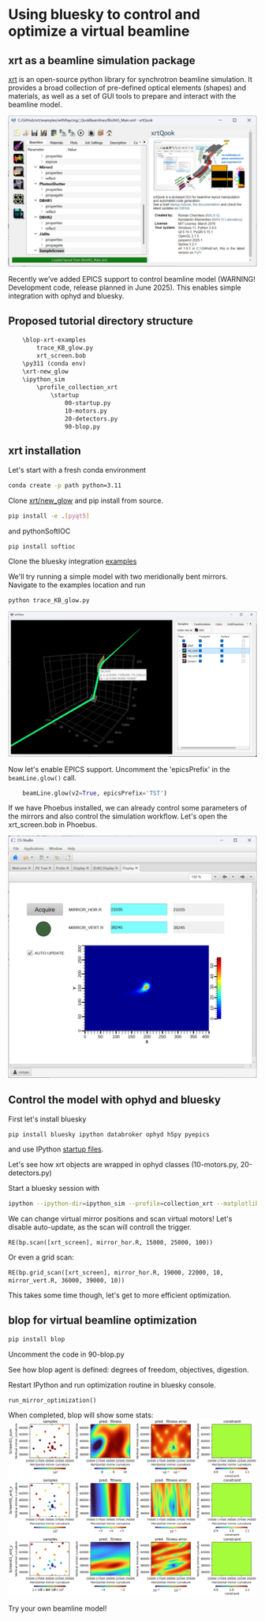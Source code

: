 # Using bluesky to control and optimize a virtual beamline

## xrt as a beamline simulation package
[xrt](https://xrt.readthedocs.io/) is an open-source python library for synchrotron beamline simulation. It provides a broad
collection of pre-defined optical elements (shapes) and materials, as well as a set of GUI tools to
prepare and interact with the beamline model.

![xrt_gui](images/xrt_qook.png)

Recently we've added EPICS support to control beamline model (WARNING! Development code, release planned in June 2025).
This enables simple integration with ophyd and bluesky.

## Proposed tutorial directory structure
```tutorial-top-level
    \blop-xrt-examples
        trace_KB_glow.py
        xrt_screen.bob
    \py311 (conda env)
    \xrt-new_glow
    \ipython_sim
        \profile_collection_xrt
            \startup
                00-startup.py
                10-motors.py
                20-detectors.py
                90-blop.py
```


## xrt installation
Let's start with a fresh conda environment

```bash
conda create -p path python=3.11
```

Clone [xrt/new_glow](https://github.com/kklmn/xrt/tree/new_glow) and pip install from source.

```bash
pip install -e .[pyqt5]
```

and pythonSoftIOC

```bash
pip install softioc
```

Clone the bluesky integration [examples](https://github.com/yxrmz/blop-xrt-examples/tree/main)

We'll try running a simple model with two meridionally bent mirrors. Navigate to the examples location and run

```bash
python trace_KB_glow.py
```

![xrt_gui](images/xrt_glow.png)

Now let's enable EPICS support.
Uncomment the 'epicsPrefix' in the `beamLine.glow()` call.

```python
    beamLine.glow(v2=True, epicsPrefix='TST')
```

If we have Phoebus installed, we can already control some parameters of the mirrors and also control the simulation workflow.
Let's open the xrt_screen.bob in Phoebus.

![xrt_screen_bob](images/phoebus_xrt.png)

## Control the model with ophyd and bluesky

First let's install bluesky

```bash
pip install bluesky ipython databroker ophyd h5py pyepics
```

and use IPython [startup files](https://github.com/yxrmz/profile_collection_xrt).

Let's see how xrt objects are wrapped in ophyd classes (10-motors.py, 20-detectors.py)

Start a bluesky session with

```bash
ipython --ipython-dir=ipython_sim --profile=collection_xrt --matplotlib=qt
```
 
We can change virtual mirror positions and scan virtual motors! Let's disable auto-update, as the scan will controll the trigger.

```ipython
RE(bp.scan([xrt_screen], mirror_hor.R, 15000, 25000, 100))
```

Or even a grid scan:

```ipython
RE(bp.grid_scan([xrt_screen], mirror_hor.R, 19000, 22000, 10, mirror_vert.R, 36000, 39000, 10))
```

This takes some time though, let's get to more efficient optimization.

## blop for virtual beamline optimization

```bash
pip install blop
```

Uncomment the code in 90-blop.py

See how blop agent is defined: degrees of freedom, objectives, digestion.

Restart IPython and run optimization routine in bluesky console.

```ipython
run_mirror_optimization()
```

When completed, blop will show some stats:
![blop_stats](images/blop_opt.png)

Try your own beamline model!

